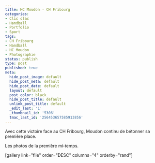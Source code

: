 ```yaml
---
title: HC Moudon - CH Fribourg
categories:
- Clic clac
- Handball
- Portfolio
- Sport
tags:
- CH Fribourg
- Handball
- HC Moudon
- Photographie
status: publish
type: post
published: true
meta:
  hide_post_image: default
  hide_post_meta: default
  hide_post_date: default
  layout: default
  post_color: black
  hide_post_title: default
  unlink_post_title: default
  _edit_last: '1'
  _thumbnail_id: '5306'
  tmac_last_id: '256453657585913856'
---
```

Avec cette victoire face au CH Fribourg, Moudon continu de bétonner sa première place. <!--more-->

Les photos de la première mi-temps.

[gallery link="file" order="DESC" columns="4" orderby="rand"]
